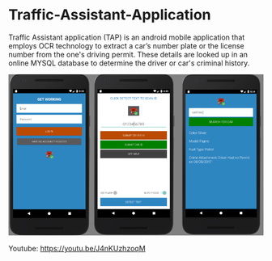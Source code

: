 # Traffic-Assistant-Application
Traffic Assistant application (TAP) is an android mobile application that employs OCR technology to extract a car’s number plate or the license number from the one's driving permit. These details are looked up in an online MYSQL database to determine the driver or car's criminal history.


![Traffic Assistant](Screenshots.PNG "Traffic Assistant Application")

Youtube: https://youtu.be/J4nKUzhzoqM
